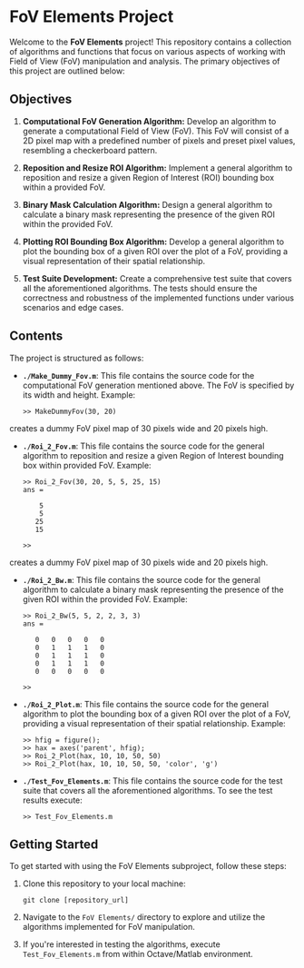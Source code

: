 # FoV Elements Project

Welcome to the **FoV Elements** project! This repository contains a collection
of algorithms and functions that focus on various aspects of working with
Field of View (FoV) manipulation and analysis. The primary objectives of this
project are outlined below:

## Objectives

1. **Computational FoV Generation Algorithm:**
   Develop an algorithm to generate a computational Field of View (FoV). This
   FoV will consist of a 2D pixel map with a predefined number of pixels and
   preset pixel values, resembling a checkerboard pattern.

2. **Reposition and Resize ROI Algorithm:**
   Implement a general algorithm to reposition and resize a given Region of
   Interest (ROI) bounding box within a provided FoV.

3. **Binary Mask Calculation Algorithm:**
   Design a general algorithm to calculate a binary mask representing the
   presence of the given ROI within the provided FoV.

4. **Plotting ROI Bounding Box Algorithm:**
   Develop a general algorithm to plot the bounding box of a given ROI over the
   plot of a FoV, providing a visual representation of their spatial
   relationship.

5. **Test Suite Development:**
   Create a comprehensive test suite that covers all the aforementioned
   algorithms. The tests should ensure the correctness and robustness of the
   implemented functions under various scenarios and edge cases.

## Contents

The project is structured as follows:

- **`./Make_Dummy_Fov.m`**: This file contains the source code for the
computational FoV generation mentioned above. The FoV is specified by its width
and height. Example:
   ```
   >> MakeDummyFov(30, 20)
   ```
creates a dummy FoV pixel map of 30 pixels wide and 20 pixels high.

- **`./Roi_2_Fov.m`**: This file contains the source code for the general
algorithm to reposition and resize a given Region of Interest bounding box
within provided FoV. Example:
   ```
   >> Roi_2_Fov(30, 20, 5, 5, 25, 15)
   ans =

       5
       5
      25
      15

   >>
   ```
creates a dummy FoV pixel map of 30 pixels wide and 20 pixels high.

- **`./Roi_2_Bw.m`**: This file contains the source code for the general
algorithm to calculate a binary mask representing the presence of the given ROI
within the provided FoV. Example:
   ```
   >> Roi_2_Bw(5, 5, 2, 2, 3, 3)
   ans =

      0   0   0   0   0
      0   1   1   1   0
      0   1   1   1   0
      0   1   1   1   0
      0   0   0   0   0

   >>
   ```

- **`./Roi_2_Plot.m`**: This file contains the source code for the general
algorithm to plot the bounding box of a given ROI over the plot of a FoV,
providing a visual representation of their spatial relationship. Example:
   ```
   >> hfig = figure();
   >> hax = axes('parent', hfig);
   >> Roi_2_Plot(hax, 10, 10, 50, 50)
   >> Roi_2_Plot(hax, 10, 10, 50, 50, 'color', 'g')
   ```

- **`./Test_Fov_Elements.m`**: This file contains the source code for the test
suite that covers all the aforementioned algorithms. To see the test results
execute:
   ```
   >> Test_Fov_Elements.m
   ```

## Getting Started

To get started with using the FoV Elements subproject, follow these steps:

1. Clone this repository to your local machine:
   ```
   git clone [repository_url]
   ```

2. Navigate to the `FoV Elements/` directory to explore and utilize the
algorithms implemented for FoV manipulation.

3. If you're interested in testing the algorithms, execute `Test_Fov_Elements.m`
from within Octave/Matlab environment.
